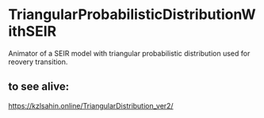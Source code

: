 # TriangularProbabilisticDistributionWithSEIR
Animator of a SEIR model with triangular probabilistic distribution used for reovery transition.

## to see alive: 
https://kzlsahin.online/TriangularDistribution_ver2/


